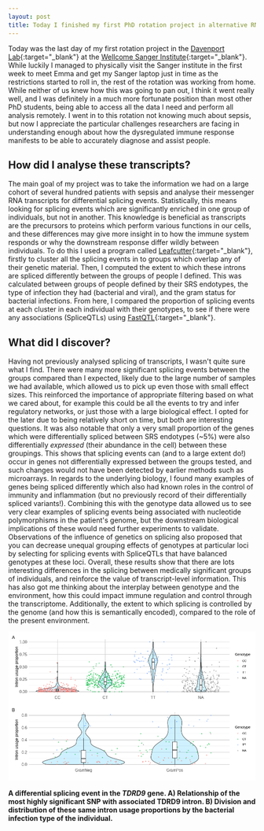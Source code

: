 ```yaml
---
layout: post
title: Today I finished my first PhD rotation project in alternative RNA splicing
---
```


Today was the last day of my first rotation project in the [Davenport Lab](http://davenportlab.com/){:target="_blank"} at the [Wellcome Sanger Institute](https://www.sanger.ac.uk/){:target="_blank"}. While luckily I managed to physically visit the Sanger institute in the first week to meet Emma and get my Sanger laptop just in time as the restrictions started to roll in, the rest of the rotation was working from home. While neither of us knew how this was going to pan out, I think it went really well, and I was definitely in a much more fortunate position than most other PhD students, being able to access all the data I need and perform all analysis remotely. I went in to this rotation not knowing much about sepsis, but now I appreciate the particular challenges researchers are facing in understanding enough about how the dysregulated immune response manifests to be able to accurately diagnose and assist people. 

## How did I analyse these transcripts?

The main goal of my project was to take the information we had on a large cohort of several hundred patients with sepsis and analyse their messenger RNA transcripts for differential splicing events. Statistically, this means looking for splicing events which are significantly enriched in one group of individuals, but not in another. This knowledge is beneficial as transcripts are the precursors to proteins which perform various functions in our cells, and these differences may give more insight in to how the immune system responds or why the downstream response differ wildly between individuals. To do this I used a program called [Leafcutter](https://davidaknowles.github.io/leafcutter/){:target="_blank"}, firstly to cluster all the splicing events in to groups which overlap any of their genetic material. Then, I computed the extent to which these introns are spliced differently between the groups of people I defined. This was calculated between groups of people defined by their SRS endotypes, the type of infection they had (bacterial and viral), and the gram status for bacterial infections. From here, I compared the proportion of splicing events at each cluster in each individual with their genotypes, to see if there were any associations (SpliceQTLs) using [FastQTL](http://fastqtl.sourceforge.net/){:target="_blank"}.

## What did I discover?

Having not previously analysed splicing of transcripts, I wasn't quite sure what I find. There were many more significant splicing events between the groups compared than I expected, likely due to the large number of samples we had available, which allowed us to pick up even those with small effect sizes. This reinforced the importance of appropriate filtering based on what we cared about, for example this could be all the events to try and infer regulatory networks, or just those with a large biological effect. I opted for the later due to being relatively short on time, but both are interesting questions. It was also notable that only a very small proportion of the genes which were differentially spliced between SRS endotypes (~5%) were also differentially *expressed* (their abundance in the cell) between these groupings. This shows that splicing events can (and to a large extent do!) occur in genes not differentially expressed between the groups tested, and such changes would not have been detected by earlier methods such as microarrays. In regards to the underlying biology, I found many examples of genes being spliced differently which also had known roles in the control of immunity and inflammation (but no previously record of their differentially spliced variants!). Combining this with the genotype data allowed us to see very clear examples of splicing events being associated with nucleotide polymorphisms in the patient's genome, but the downstream biological implications of these would need further experiments to validate. Observations of the influence of genetics on splicing also proposed that you can decrease unequal grouping effects of genotypes at particular loci by selecting for splicing events with SpliceQTLs that have balanced genotypes at these loci. Overall, these results show that there are lots interesting differences in the splicing between medically significant groups of individuals, and reinforce the value of transcript-level information. This has also got me thinking about the interplay between genotype and the environment, how this could impact immune regulation and control through the transcriptome. Additionally, the extent to which splicing is controlled by the genome (and how this is semantically encoded), compared to the role of the present environment.

![A differential splicing event in the TDRD9 gene](/assets/TDRD9.png)

**A differential splicing event in the *TDRD9* gene. A) Relationship of the most highly significant SNP with associated TDRD9 intron. B) Division and distribution of these same intron usage proportions by the bacterial infection type of the individual.**
